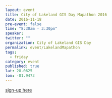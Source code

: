 ```yaml
---
layout: event
title: City of Lakeland GIS Day Mapathon 2016
date: 2016-11-18
pre-event: false
time: "8:30am - 3:30pm"
speaker: 
twitter: ""
organization: City of Lakeland GIS Day
permalink: event/LakelandMapathon
tags: 
  - friday
category: event
published: true
lat: 28.0625
lon: -81.9473
---
```


[sign-up here](https://www.eventbrite.com/e/city-of-lakeland-geography-week-mapathon-2016-tickets-28340044837)
